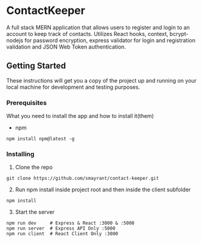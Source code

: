 # ContactKeeper

A full stack MERN application that allows users to register and login to an account to keep track of contacts. Utilizes React hooks, context, bcrypt-nodejs for password encryption, express validator for login and registration validation and JSON Web Token authentication.

## Getting Started
These instructions will get you a copy of the project up and running on your local machine for development and testing purposes. 

### Prerequisites

What you need to install the app and how to install it(them)

- npm

```
npm install npm@latest -g
```

### Installing

1. Clone the repo

```
git clone https://github.com/smayrant/contact-keeper.git
```

2. Run npm install inside project root and then inside the client subfolder

```
npm install 
```

3. Start the server

```
npm run dev     # Express & React :3000 & :5000
npm run server  # Express API Only :5000
npm run client  # React Client Only :3000
```
